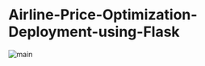 # Airline-Price-Optimization-Deployment-using-Flask


![main](https://user-images.githubusercontent.com/73153039/113970343-55daa780-9854-11eb-9a60-59665511a750.PNG)
